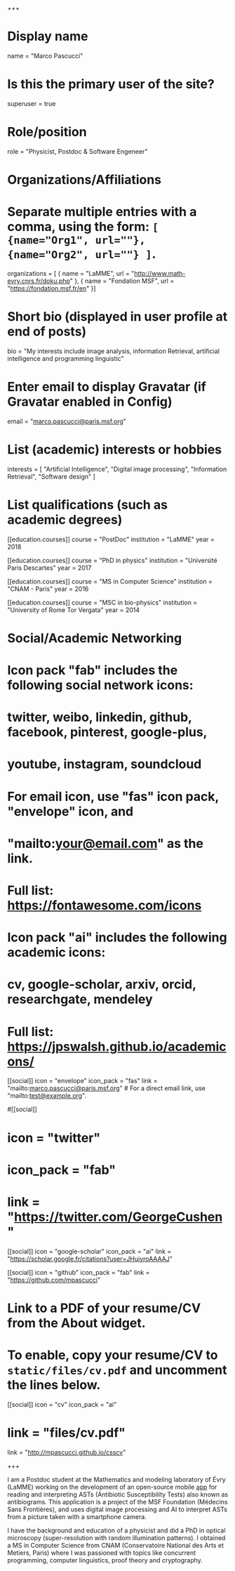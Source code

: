 +++
# Display name
name = "Marco Pascucci"

# Is this the primary user of the site?
superuser = true

# Role/position
role = "Physicist, Postdoc & Software Engeneer"

# Organizations/Affiliations
#   Separate multiple entries with a comma, using the form: `[ {name="Org1", url=""}, {name="Org2", url=""} ]`.
organizations = [ { name = "LaMME", url = "http://www.math-evry.cnrs.fr/doku.php" },
                  { name = "Fondation MSF", url = "https://fondation.msf.fr/en" }]

# Short bio (displayed in user profile at end of posts)
bio = "My interests include image analysis, information Retrieval, artificial intelligence and programming linguistic"

# Enter email to display Gravatar (if Gravatar enabled in Config)
email = "marco.pascucci@paris.msf.org"

# List (academic) interests or hobbies
interests = [
  "Artificial Intelligence",
  "Digital image processing",
  "Information Retrieval",
  "Software design"
]

# List qualifications (such as academic degrees)
[[education.courses]]
  course = "PostDoc"
  institution = "LaMME"
  year = 2018

  [[education.courses]]
    course = "PhD in physics"
    institution = "Université Paris Descartes"
    year = 2017

[[education.courses]]
  course = "MS in Computer Science"
  institution = "CNAM - Paris"
  year = 2016

[[education.courses]]
  course = "MSC in bio-physics"
  institution = "University of Rome Tor Vergata"
  year = 2014

# Social/Academic Networking
#
# Icon pack "fab" includes the following social network icons:
#
#   twitter, weibo, linkedin, github, facebook, pinterest, google-plus,
#   youtube, instagram, soundcloud
#
#   For email icon, use "fas" icon pack, "envelope" icon, and
#   "mailto:your@email.com" as the link.
#
#   Full list: https://fontawesome.com/icons
#
# Icon pack "ai" includes the following academic icons:
#
#   cv, google-scholar, arxiv, orcid, researchgate, mendeley
#
#   Full list: https://jpswalsh.github.io/academicons/

[[social]]
  icon = "envelope"
  icon_pack = "fas"
  link = "mailto:marco.pascucci@paris.msf.org"  # For a direct email link, use "mailto:test@example.org".

#[[social]]
#  icon = "twitter"
#  icon_pack = "fab"
#  link = "https://twitter.com/GeorgeCushen"

[[social]]
  icon = "google-scholar"
  icon_pack = "ai"
  link = "https://scholar.google.fr/citations?user=JHuiyroAAAAJ"

[[social]]
  icon = "github"
  icon_pack = "fab"
  link = "https://github.com/mpascucci"

# Link to a PDF of your resume/CV from the About widget.
# To enable, copy your resume/CV to `static/files/cv.pdf` and uncomment the lines below.
[[social]]
icon = "cv"
icon_pack = "ai"
# link = "files/cv.pdf"
link = "http://mpascucci.github.io/csscv"

+++

I am a Postdoc student at the Mathematics and modeling laboratory of Évry (LaMME) working on the development of an open-source mobile [app](http://mpascucci.github.io/ASTapp-overview) for reading and interpreting ASTs (Antibiotic Susceptibility Tests) also known as antibiograms. This application is a project of the MSF Foundation (Médecins Sans Frontières), and uses digital image processing and AI to interpret ASTs from a picture taken with a smartphone camera.

I have the background and education of a physicist and did a PhD in optical microscopy (super-resolution with random illumination patterns). I obtained a MS in Computer Science from CNAM (Conservatoire National des Arts et Metiers, Paris) where I was passioned with topics like concurrent programming, computer linguistics, proof theory and cryptography.